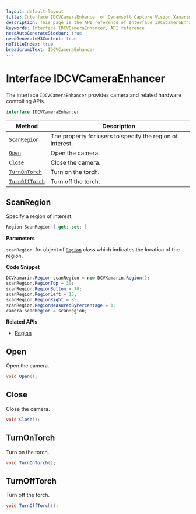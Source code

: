```yaml
---
layout: default-layout
title: Interface IDCVCameraEnhancer of Dynamsoft Capture Vision Xamarin Edition
description: This page is the API reference of Interface IDCVCameraEnhancer
keywords: Interface IDCVCameraEnhancer, API reference
needAutoGenerateSidebar: true
needGenerateH3Content: true
noTitleIndex: true
breadcrumbText: IDCVCameraEnhancer
---
```


# Interface IDCVCameraEnhancer

The interface `IDCVCameraEnhancer` provides camera and related hardware controlling APIs.

```c#
interface IDCVCameraEnhancer
```

<style>
  .markdown-body > table {
    display: table;
    width: 100%;
  }
  .markdown-body > table tr th:first-child {
    width: 30%;
  }
</style>

| Method | Description |
| ------- | ----------- |
| [`ScanRegion`](#scanregion) | The property for users to specify the region of interest. |
| [`Open`](#open) | Open the camera. |
| [`Close`](#close) | Close the camera. |
| [`TurnOnTorch`](#turnontorch) | Turn on the torch. |
| [`TurnOffTorch`](#turnofftorch) | Turn off the torch. |

## ScanRegion

Specify a region of interest.

```c#
Region ScanRegion { get; set; }
```

**Parameters**

`scanRegion`: An object of [`Region`](class-region.md) class which indicates the location of the region.

**Code Snippet**

```c#
DCVXamarin.Region scanRegion = new DCVXamarin.Region();
scanRegion.RegionTop = 30;
scanRegion.RegionBottom = 70;
scanRegion.RegionLeft = 15;
scanRegion.RegionRight = 85;
scanRegion.RegionMeasuredByPercentage = 1;
camera.ScanRegion = scanRegion;
```

**Related APIs**

- [Region](class-region.md)

## Open

Open the camera.

```c#
void Open();
```

## Close

Close the camera.

```c#
void Close();
```

## TurnOnTorch

Turn on the torch.

```c#
void TurnOnTorch();
```

## TurnOffTorch

Turn off the torch.

```c#
void TurnOffTorch();
```
